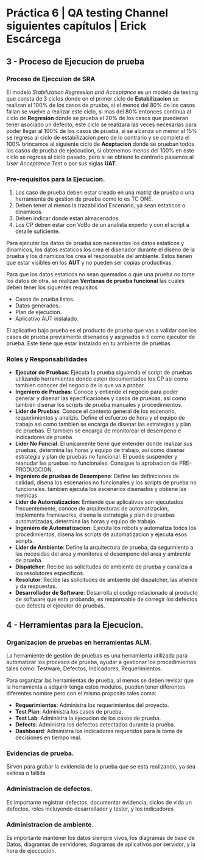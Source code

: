 # Práctica 6 | QA testing Channel siguientes capítulos | Erick Escárcega

## 3 - Proceso de Ejecucion de prueba

### Proceso de Ejeccuion de SRA
El modelo *Stabilization Regression and Acceptance* es un modelo de testing que consta de 3 ciclos donde en el primer ciclo de **Estabilizacion** se realizan el 100% de los casos de prueba, si el menos del 80% de los casos fallan se vuelve a realizar este ciclo, si mas del 80% entonces continua al ciclo de **Regresion** donde se prueba el 20% de los casos que puedieran tener asociado un defecto, este ciclo se realizara las veces necesarias para poder llegar al 100% de los casos de prueba, si se alcanza un menor al 15% se regresa al ciclo de estabilizacion pero de lo contrario y se completa el 100% brincamos al siguiente ciclo de **Aceptacion** donde se prueban todos los casos de prueba de ejeccucion, si obtenemos menos del 100% en este ciclo se regresa al ciclo pasado, pero si se obtiene lo contrario pasamos al *User Acceptance Test* o por sus siglas **UAT**.

### Pre-requisitos para la Ejecucion.
1. Los caso de prueba deben estar creado en una matriz de prueba o una herramienta de gestion de prueba como lo es TC ONE.
2. Deben tener al menos la trazabilidad Escenario, ya sean estaticos o dinamicos.
3. Deben indicar donde estan almacenados.
4. Los CP deben estar con VoBo de un analista experto y con el script a detalle suficiente.

Para ejecutar los datos de prueba son necesarios los datos estaticos y dinamicos, los datos estaticos los crea el disenador durante el diseno de la prueba y los dinamicos los crea el responsable del ambiente. Estos tienen que estar visibles en los **AUT** y no pueden ser copias productivas.

Para que los datos estaticos no sean quemados o que una prueba no tome los datos de otra, se realizan **Ventanas de prueba funcional** las cuales deben tener los siguentes requisitos
- Casos de prueba listos.
- Datos generados.
- Plan de ejecucion.
- Aplicativo AUT instalado.

El aplicativo bajo prueba es el producto de prueba que vas a validar con los casos de prueba previamente disenados y asignados a ti como ejecutor de prueba. Este tiene que estar instalado en tu ambiente de pruebas

### Roles y Responsabilidades
- **Ejecutor de Pruebas**: Ejecuta la prueba siguiendo el script de pruebas utilizando herramientas donde esten documentados los CP asi como tambien conocer del negocio de lo que va a probar.
- **Ingeniero de Pruebas**: Conoce y entiende el negocio para poder generar y disenar las epecificaciones y casos de pruebas, asi como tambien disenar los scripts de prueba manuales y procedimientos.
- **Lider de Pruebas**: Conoce el contexto general de los escenario, requerimientos y analizis. Define el esfuerzo de hora y el equipo de trabajo asi como tambien se encarga de disenar las estrategias y plan de pruebas. El tambien se encarga de monitorear el desempeno e indicadores de prueba.
- **Lider No Funcial**: El unicamente tiene que entender donde realizar sus pruebas, determina las horas y equipo de trabajo, asi como disenar estrategia y plan de pruebas no funcional. El puede suspender y reanudar las pruebas no funcionales. Consigue la aprobacion de PRE-PRODUCCION.
- **Ingeniero de pruebas de Desempeno**: Define las definiciones de calidad, disena los escenarios no funcionales y los scripts de prueba no funcionales. tambien ejecuta los escenarios disenados y obtiene las metricas.
- **Lider de Automatizacion**: Entiende que aplicativos son ejecutados frecuentemente, conoce de arquitecturas de automatizacion, implementa frameworks, disena la estrategia y plan de pruebas automatizadas, determina las horas y equipo de trabajo.
- **Ingeniero de Automatizacion**: Ejecuta los robots y automatiza todos los procedimientos, disena los scripts de automatizacion y ejecuta esos scripts.
- **Lider de Ambiente**: Define la arquitectura de prueba, da seguimiento a las necesidas del area y monitorea el desempeno del area y ambiente de prueba.
- **Dispatcher**: Recibe las solicitudes de ambiente de prueba y canaliza a los resolutores especificos.
- **Resolutor**: Recibe las solicitudes de ambiente del dispatcher, las atiende y da respuestas.
- **Desarrollador de Software**: Desarrolla el codigo relacionado al producto de software que esta probando, es responsable de corregir los defectos que detecta el ejecutor de pruebas.

## 4 - Herramientas para la Ejecucion.
### Organizacion de pruebas en herramientas ALM.
La herramiente de gestion de pruebas es una herramienta utilizada para automatizar los procesos de prueba, ayudar a gestionar los procedimientos tales como: Testware, Defectos, Indicadores, Requerimientos.

Para organizar las herramientas de prueba, al menos se deben revisar que la herramienta a adquirir tenga estos modulos, pueden tener diferentes diferentes nombre pero con el mismo proposito tales como:
- **Requerimientos**: Administra los requerimientos del proyecto.
- **Test Plan**: Administra los casos de prueba.
- **Test Lab**: Administra la ejecucion de los casos de prueba.
- **Defects**: Administra los defectos detectados durante la prueba.
- **Dashboard**: Administra los indicadores requeridos para la toma de decisiones en tiempo real.

### Evidencias de prueba.
Sirven para grabar la evidencia de la prueba que se esta realizando, ya sea exitosa o fallida

### Administracion de defectos.
Es importante registrar defectos, documentar evidencia, ciclos de vida un defectos, roles incluyendo desarrollador y tester, y los indicadores

### Administracion de ambiente.
Es importante mantener los datos siempre vivos, los diagramas de base de Datos, diagramas de servidores, diagramas de aplicativos por servidor, y la hora de ejeccucion.